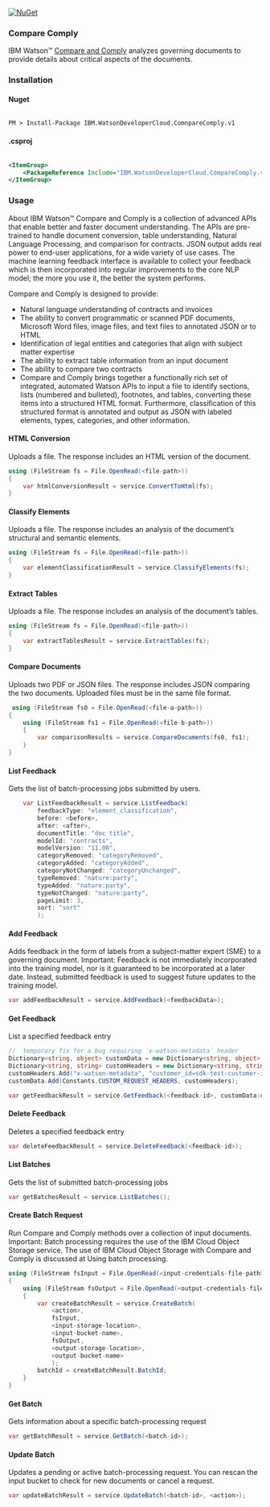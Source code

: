 [![NuGet](https://img.shields.io/badge/nuget-v2.15.0-green.svg?style=flat)](https://www.nuget.org/packages/IBM.WatsonDeveloperCloud.CompareComply.v1/)

### Compare Comply
IBM Watson™ [Compare and Comply]() analyzes governing documents to provide details about critical aspects of the documents.

### Installation
#### Nuget
```

PM > Install-Package IBM.WatsonDeveloperCloud.ComnpareComply.v1

```
#### .csproj
```xml

<ItemGroup>
    <PackageReference Include="IBM.WatsonDeveloperCloud.CompareComply.v1" Version="2.15.0" />
</ItemGroup>

```

### Usage
About
IBM Watson™ Compare and Comply is a collection of advanced APIs that enable better and faster document understanding. The APIs are pre-trained to handle document conversion, table understanding, Natural Language Processing, and comparison for contracts. JSON output adds real power to end-user applications, for a wide variety of use cases. The machine learning feedback interface is available to collect your feedback which is then incorporated into regular improvements to the core NLP model; the more you use it, the better the system performs.

Compare and Comply is designed to provide:

- Natural language understanding of contracts and invoices
- The ability to convert programmatic or scanned PDF documents, Microsoft Word files, image files, and text files to annotated JSON or to HTML
- Identification of legal entities and categories that align with subject matter expertise
- The ability to extract table information from an input document
- The ability to compare two contracts
- Compare and Comply brings together a functionally rich set of integrated, automated Watson APIs to input a file to identify sections, lists (numbered and bulleted), footnotes, and tables, converting these items into a structured HTML format. Furthermore, classification of this structured format is annotated and output as JSON with labeled elements, types, categories, and other information.

#### HTML Conversion
Uploads a file. The response includes an HTML version of the document.
```cs
using (FileStream fs = File.OpenRead(<file-path>))
{
    var htmlConversionResult = service.ConvertToHtml(fs);
}
```






#### Classify Elements
Uploads a file. The response includes an analysis of the document’s structural and semantic elements.
```cs
using (FileStream fs = File.OpenRead(<file-path>))
{
    var elementClassificationResult = service.ClassifyElements(fs);
}
```






#### Extract Tables
Uploads a file. The response includes an analysis of the document’s tables.
```cs
using (FileStream fs = File.OpenRead(<file-path>))
{
    var extractTablesResult = service.ExtractTables(fs);
}
```







#### Compare Documents
Uploads two PDF or JSON files. The response includes JSON comparing the two documents. Uploaded files must be in the same file format.
```cs
 using (FileStream fs0 = File.OpenRead(<file-a-path>))
{
    using (FileStream fs1 = File.OpenRead(<file-b-path>))
    {
        var comparisonResults = service.CompareDocuments(fs0, fs1);
    }
}
```






#### List Feedback
Gets the list of batch-processing jobs submitted by users.
```cs
    var ListFeedbackResult = service.ListFeedback(
        feedbackType: "element_classification",
        before: <before>,
        after: <after>,
        documentTitle: "doc title",
        modelId: "contracts",
        modelVersion: "11.00",
        categoryRemoved: "categoryRemoved",
        categoryAdded: "categoryAdded",
        categoryNotChanged: "categoryUnchanged",
        typeRemoved: "nature:party",
        typeAdded: "nature:party",
        typeNotChanged: "nature:party",
        pageLimit: 3,
        sort: "sort"
        );
```






#### Add Feedback
Adds feedback in the form of labels from a subject-matter expert (SME) to a governing document.
Important: Feedback is not immediately incorporated into the training model, nor is it guaranteed to be incorporated at a later date. Instead, submitted feedback is used to suggest future updates to the training model.
```cs
var addFeedbackResult = service.AddFeedback(<feedbackData>);
```






#### Get Feedback
List a specified feedback entry
```cs
//  temporary fix for a bug requiring `x-watson-metadata` header
Dictionary<string, object> customData = new Dictionary<string, object>();
Dictionary<string, string> customHeaders = new Dictionary<string, string>();
customHeaders.Add("x-watson-metadata", "customer_id=sdk-test-customer-id");
customData.Add(Constants.CUSTOM_REQUEST_HEADERS, customHeaders);

var getFeedbackResult = service.GetFeedback(<feedback-id>, customData:customData);
```






#### Delete Feedback
Deletes a specified feedback entry
```cs
var deleteFeedbackResult = service.DeleteFeedback(<feedback-id>);
```






#### List Batches
Gets the list of submitted batch-processing jobs
```cs
var getBatchesResult = service.ListBatches();
```






#### Create Batch Request
Run Compare and Comply methods over a collection of input documents.
Important: Batch processing requires the use of the IBM Cloud Object Storage service. The use of IBM Cloud Object Storage with Compare and Comply is discussed at Using batch processing.
```cs
using (FileStream fsInput = File.OpenRead(<input-credentials-file-path>))
{
    using (FileStream fsOutput = File.OpenRead(<output-credentials-file-path>))
    {
        var createBatchResult = service.CreateBatch(
            <action>,
            fsInput,
            <input-storage-location>,
            <input-bucket-name>,
            fsOutput,
            <output-storage-location>,
            <output-bucket-name>
            );
        batchId = createBatchResult.BatchId;
    }
}
```






#### Get Batch
Gets information about a specific batch-processing request
```cs
var getBatchResult = service.GetBatch(<batch-id>);
```






#### Update Batch
Updates a pending or active batch-processing request. You can rescan the input bucket to check for new documents or cancel a request.
```cs
var updateBatchResult = service.UpdateBatch(<batch-id>, <action>);
```

[compare-comply]: https://cloud.ibm.com/docs/services/compare-comply/index.html
